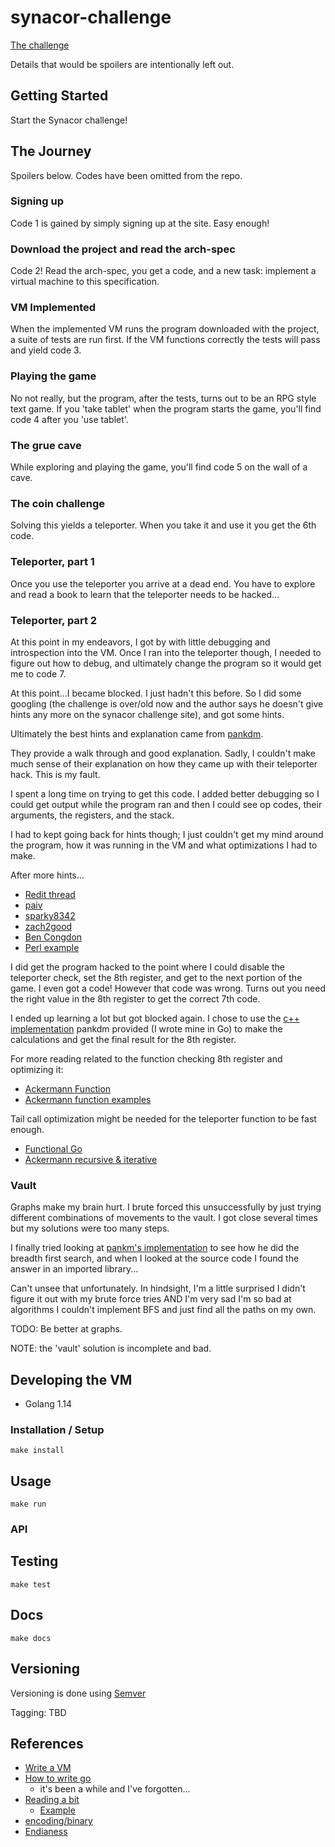 # synacor-challenge

[The challenge](https://challenge.synacor.com/)

Details that would be spoilers are intentionally left out.

## Getting Started

Start the Synacor challenge!

## The Journey

Spoilers below.  Codes have been omitted from the repo.

### Signing up

Code 1 is gained by simply signing up at the site.  Easy enough!

### Download the project and read the arch-spec

Code 2!  Read the arch-spec, you get a code, and a new task: implement a virtual
machine to this specification.

### VM Implemented

When the implemented VM runs the program downloaded with the project, a suite of
tests are run first.  If the VM functions correctly the tests will pass and
yield code 3.

### Playing the game

No not really, but the program, after the tests, turns out to be an RPG style
text game.  If you 'take tablet' when the program starts the game, you'll find
code 4 after you 'use tablet'.

### The grue cave

While exploring and playing the game, you'll find code 5 on the wall of a cave.

### The coin challenge

Solving this yields a teleporter.  When you take it and use it you get the 6th
code.

### Teleporter, part 1

Once you use the teleporter you arrive at a dead end.  You have to explore and
read a book to learn that the teleporter needs to be hacked...

### Teleporter, part 2

At this point in my endeavors, I got by with little debugging and introspection
into the VM.  Once I ran into the teleporter though, I needed to figure out how
to debug, and ultimately change the program so it would get me to code 7.

At this point...I became blocked.  I just hadn't this before.  So I did some
googling (the challenge is over/old now and the author says he doesn't give
hints any more on the synacor challenge site), and got some hints.

Ultimately the best hints and explanation came from [pankdm](http://pankdm.github.io/synacor-challenge.html).

They provide a walk through and good explanation.  Sadly, I couldn't make much
sense of their explanation on how they came up with their teleporter hack.  This
is my fault.  

I spent a long time on trying to get this code.  I added better debugging so
I could get output while the program ran and then I could see op codes, their
arguments, the registers, and the stack.

I had to kept going back for hints though; I just couldn't get my mind around
the program, how it was running in the VM and what optimizations I had to make.

After more hints...
-   [Redit thread](https://www.reddit.com/r/adventofcode/comments/3wyz4g/synacor_teleporter_challenge/)
-   [paiv](http://paiv.github.io/blog/2016/04/24/synacor-challenge.html)
-   [sparky8342](https://github.com/sparky8342/synacor_challenge)
-   [zach2good](https://github.com/zach2good/synacor-challenge/blob/master/vm.cpp)
-   [Ben Congdon](https://benjamincongdon.me/blog/2016/12/18/Taking-on-the-Synacor-Challenge/)
-   [Perl example](https://github.com/sparky8342/synacor_challenge/blob/master/teleport.pl)

I did get the program hacked to the point where I could disable the teleporter
check, set the 8th register, and get to the next portion of the game.  I even
got a code!  However that code was wrong.  Turns out you need the right value
in the 8th register to get the correct 7th code.

I ended up learning a lot but got blocked again.  I chose to use the [c++ implementation](https://github.com/pankdm/synacor-challenge/blob/master/teleport.cpp) pankdm provided (I wrote mine in Go) to make the calculations and
get the final result for the 8th register.

For more reading related to the function checking 8th register and optimizing
it:
-   [Ackermann Function](https://en.wikipedia.org/wiki/Ackermann_function)
-   [Ackermann function examples](https://rosettacode.org/wiki/Ackermann_function)

Tail call optimization might be needed for the teleporter function to be fast
enough.
-   [Functional Go](https://medium.com/@geisonfgfg/functional-go-bc116f4c96a4)
-   [Ackermann recursive & iterative](https://gist.github.com/Sebbyastian/9bf5551f915b2694c77e)

### Vault

Graphs make my brain hurt.  I brute forced this unsuccessfully by just trying
different combinations of movements to the vault.  I got close several times
but my solutions were too many steps.

I finally tried looking at [pankm's implementation](https://github.com/pankdm/synacor-challenge/blob/master/gdb.py)
to see how he did the breadth first search, and when I looked at the source code
I found the answer in an imported library...

Can't unsee that unfortunately.  In hindsight, I'm a little surprised I didn't
figure it out with my brute force tries AND I'm very sad I'm so bad at
algorithms I couldn't implement BFS and just find all the paths on my own.

TODO: Be better at graphs.

NOTE: the 'vault' solution is incomplete and bad.

## Developing the VM

-   Golang 1.14

### Installation / Setup

`make install`

## Usage

`make run`

### API

## Testing

`make test`

## Docs

`make docs`

## Versioning

Versioning is done using [Semver](https://semver.org/)

Tagging: TBD

## References
-   [Write a VM](https://justinmeiners.github.io/lc3-vm/)
-   [How to write go](https://golang.org/doc/code.html)
    -   it's been a while and I've forgotten...
-   [Reading a bit](https://stackoverflow.com/questions/29583024/reading-8-bits-from-a-reader-in-golang)
    -   [Example](https://play.golang.org/p/Wyr_K9YAro)
-   [encoding/binary](https://golang.org/pkg/encoding/binary/)
-   [Endianess](https://en.wikipedia.org/wiki/Endianness)
